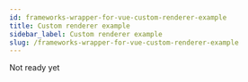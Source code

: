 ```yaml
---
id: frameworks-wrapper-for-vue-custom-renderer-example
title: Custom renderer example
sidebar_label: Custom renderer example
slug: /frameworks-wrapper-for-vue-custom-renderer-example
---
```


Not ready yet
